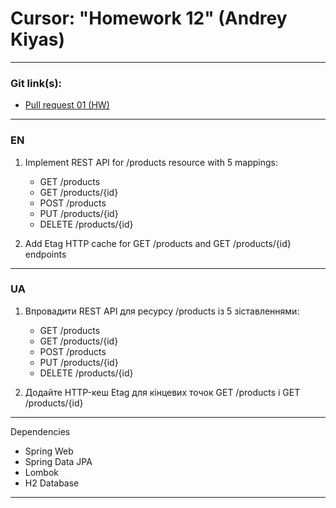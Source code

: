 # Cursor: "Homework 12" (Andrey Kiyas)
___
### Git link(s):
- [Pull request 01 (HW)](https://github.com/andrey-kiyas/CursorHomeWorks12/pull/1)
___
### EN
1) Implement REST API for /products resource with 5 mappings:
   - GET /products
   - GET /products/{id}
   - POST /products
   - PUT /products/{id}
   - DELETE /products/{id}

2) Add Etag HTTP cache for GET /products and GET /products/{id} endpoints
___
### UA
1) Впровадити REST API для ресурсу /products із 5 зіставленнями:
   - GET /products
   - GET /products/{id}
   - POST /products
   - PUT /products/{id}
   - DELETE /products/{id}

2) Додайте HTTP-кеш Etag для кінцевих точок GET /products і GET /products/{id}
---
Dependencies
- Spring Web
- Spring Data JPA
- Lombok
- H2 Database
---